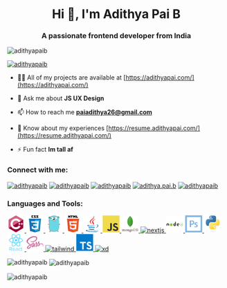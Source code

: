<h1 align="center">Hi 👋, I'm Adithya Pai B</h1>
<h3 align="center">A passionate frontend developer from India</h3>

<p align="left"> <img src="https://komarev.com/ghpvc/?username=adithyapaib&label=Profile%20views&color=0e75b6&style=flat" alt="adithyapaib" /> </p>

<p align="left"> <a href="https://twitter.com/adithyapaib" target="blank"><img src="https://img.shields.io/twitter/follow/adithyapaib?logo=twitter&style=for-the-badge" alt="adithyapaib" /></a> </p>

- 👨‍💻 All of my projects are available at [https://adithyapai.com/](https://adithyapai.com/)

- 💬 Ask me about **JS UX Design**

- 📫 How to reach me **paiadithya26@gmail.com**

- 📄 Know about my experiences [https://resume.adithyapai.com/](https://resume.adithyapai.com/)

- ⚡ Fun fact **Im tall af**

<h3 align="left">Connect with me:</h3>
<p align="left">
<a href="https://dev.to/adithyapaib" target="blank"><img align="center" src="https://cdn.jsdelivr.net/npm/simple-icons@3.0.1/icons/dev-dot-to.svg" alt="adithyapaib" height="30" width="40" /></a>
<a href="https://twitter.com/adithyapaib" target="blank"><img align="center" src="https://raw.githubusercontent.com/rahuldkjain/github-profile-readme-generator/neutral-icons/src/images/icons/Social/twitter.svg" alt="adithyapaib" height="30" width="40" /></a>
<a href="https://linkedin.com/in/adithyapaib" target="blank"><img align="center" src="https://raw.githubusercontent.com/rahuldkjain/github-profile-readme-generator/neutral-icons/src/images/icons/Social/linked-in-alt.svg" alt="adithyapaib" height="30" width="40" /></a>
<a href="https://instagram.com/adithya.pai.b" target="blank"><img align="center" src="https://raw.githubusercontent.com/rahuldkjain/github-profile-readme-generator/neutral-icons/src/images/icons/Social/instagram.svg" alt="adithya.pai.b" height="30" width="40" /></a>
<a href="https://www.hackerrank.com/adithyapaib" target="blank"><img align="center" src="https://raw.githubusercontent.com/rahuldkjain/github-profile-readme-generator/neutral-icons/src/images/icons/Social/hackerrank.svg" alt="adithyapaib" height="30" width="40" /></a>
</p>

<h3 align="left">Languages and Tools:</h3>
<p align="left"> <a href="https://www.w3schools.com/cpp/" target="_blank"> <img src="https://raw.githubusercontent.com/devicons/devicon/master/icons/cplusplus/cplusplus-original.svg" alt="cplusplus" width="40" height="40"/> </a> <a href="https://www.w3schools.com/css/" target="_blank"> <img src="https://raw.githubusercontent.com/devicons/devicon/master/icons/css3/css3-original-wordmark.svg" alt="css3" width="40" height="40"/> </a> <a href="https://golang.org" target="_blank"> <img src="https://raw.githubusercontent.com/devicons/devicon/master/icons/go/go-original.svg" alt="go" width="40" height="40"/> </a> <a href="https://www.w3.org/html/" target="_blank"> <img src="https://raw.githubusercontent.com/devicons/devicon/master/icons/html5/html5-original-wordmark.svg" alt="html5" width="40" height="40"/> </a> <a href="https://www.java.com" target="_blank"> <img src="https://raw.githubusercontent.com/devicons/devicon/master/icons/java/java-original.svg" alt="java" width="40" height="40"/> </a> <a href="https://developer.mozilla.org/en-US/docs/Web/JavaScript" target="_blank"> <img src="https://raw.githubusercontent.com/devicons/devicon/master/icons/javascript/javascript-original.svg" alt="javascript" width="40" height="40"/> </a> <a href="https://www.mongodb.com/" target="_blank"> <img src="https://raw.githubusercontent.com/devicons/devicon/master/icons/mongodb/mongodb-original-wordmark.svg" alt="mongodb" width="40" height="40"/> </a> <a href="https://nextjs.org/" target="_blank"> <img src="https://cdn.worldvectorlogo.com/logos/nextjs-3.svg" alt="nextjs" width="40" height="40"/> </a> <a href="https://nodejs.org" target="_blank"> <img src="https://raw.githubusercontent.com/devicons/devicon/master/icons/nodejs/nodejs-original-wordmark.svg" alt="nodejs" width="40" height="40"/> </a> <a href="https://www.photoshop.com/en" target="_blank"> <img src="https://raw.githubusercontent.com/devicons/devicon/master/icons/photoshop/photoshop-line.svg" alt="photoshop" width="40" height="40"/> </a> <a href="https://www.python.org" target="_blank"> <img src="https://raw.githubusercontent.com/devicons/devicon/master/icons/python/python-original.svg" alt="python" width="40" height="40"/> </a> <a href="https://reactjs.org/" target="_blank"> <img src="https://raw.githubusercontent.com/devicons/devicon/master/icons/react/react-original-wordmark.svg" alt="react" width="40" height="40"/> </a> <a href="https://sass-lang.com" target="_blank"> <img src="https://raw.githubusercontent.com/devicons/devicon/master/icons/sass/sass-original.svg" alt="sass" width="40" height="40"/> </a> <a href="https://tailwindcss.com/" target="_blank"> <img src="https://www.vectorlogo.zone/logos/tailwindcss/tailwindcss-icon.svg" alt="tailwind" width="40" height="40"/> </a> <a href="https://www.typescriptlang.org/" target="_blank"> <img src="https://raw.githubusercontent.com/devicons/devicon/master/icons/typescript/typescript-original.svg" alt="typescript" width="40" height="40"/> </a> <a href="https://www.adobe.com/products/xd.html" target="_blank"> <img src="https://cdn.worldvectorlogo.com/logos/adobe-xd.svg" alt="xd" width="40" height="40"/> </a> </p>

<p><img align="left" src="https://github-readme-stats.vercel.app/api/top-langs?username=adithyapaib&show_icons=true&locale=en&layout=compact" alt="adithyapaib" /></p>

<p>&nbsp;<img align="center" src="https://github-readme-stats.vercel.app/api?username=adithyapaib&show_icons=true&locale=en" alt="adithyapaib" /></p>

<p><img align="center" src="https://github-readme-streak-stats.herokuapp.com/?user=adithyapaib&" alt="adithyapaib" /></p>
